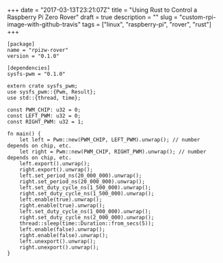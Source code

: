 +++
date = "2017-03-13T23:21:07Z"
title = "Using Rust to Control a Raspberry Pi Zero Rover"
draft = true
description = ""
slug = "custom-rpi-image-with-github-travis"
tags = ["linux", "raspberry-pi", "rover", "rust"]
+++


```
[package]
name = "rpizw-rover"
version = "0.1.0"

[dependencies]
sysfs-pwm = "0.1.0"
```


```
extern crate sysfs_pwm;
use sysfs_pwm::{Pwm, Result};
use std::{thread, time};

const PWM_CHIP: u32 = 0;
const LEFT_PWM: u32 = 0;
const RIGHT_PWM: u32 = 1;

fn main() {
    let left = Pwm::new(PWM_CHIP, LEFT_PWM).unwrap(); // number depends on chip, etc.
    let right = Pwm::new(PWM_CHIP, RIGHT_PWM).unwrap(); // number depends on chip, etc.
    left.export().unwrap();
    right.export().unwrap();
    left.set_period_ns(20_000_000).unwrap();
    right.set_period_ns(20_000_000).unwrap();
    left.set_duty_cycle_ns(1_500_000).unwrap();
    right.set_duty_cycle_ns(1_500_000).unwrap();
    left.enable(true).unwrap();
    right.enable(true).unwrap();
    left.set_duty_cycle_ns(1_000_000).unwrap();
    right.set_duty_cycle_ns(2_000_000).unwrap();
    thread::sleep(time::Duration::from_secs(5));
    left.enable(false).unwrap();
    right.enable(false).unwrap();
    left.unexport().unwrap();
    right.unexport().unwrap();
}
```